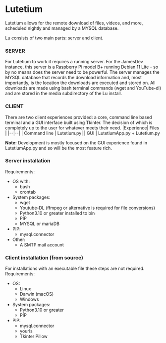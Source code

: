 
# Lutetium

Lutetium allows for the remote download of files, videos, and more, scheduled nightly and managed by a MYSQL database. 

Lu consists of two main parts: server and client.

### SERVER
For Lutetium to work it requires a running server. For the JamesDev instance, this server is a Raspberry Pi model B+ running Debian 11 Lite - so by no means does the server need to be powerful. The server manages the MYSQL database that records the download information and, most importantly, is the location the downloads are executed and stored on. All downloads are made using bash terminal commands (wget and YouTube-dl) and are stored in the media subdirectory of the Lu install.

### CLIENT
There are two client experiences provided: a core, command line based terminal and a GUI interface built using Tkinter. The decision of which is completely up to the user for whatever meets their need. 
|Experience| Files |
|--|--|
| Command line |  Lutetium.py|
| GUI | LutetiumApp.py + Lutetium.py



**Note:** Development is mostly focused on the GUI experience found in LutetiumApp.py and so will be the most feature rich.

### Server installation
Requirements:
 - OS with:
	 - bash 
	 -  crontab
 - System packages:
	 - wget
	 - Youtube-DL (ffmpeg or alternative is required for file conversions)
	 - Python3.10 or greater installed to bin
	 - PIP
	 - MYSQL or mariaDB
 - PIP:
	 - mysql.connector
 - Other:
	 - A SMTP mail account

### Client installation (from source)
For installations with an executable file these steps are not required.
Requirements:
 - OS:
	 - Linux
	 - Darwin (macOS)
	 - Windows
 - System packages:
	 - Python3.10 or greater
	 - PIP
 - PIP:
	 - mysql.connector
	 - yourls
	 - Tkinter Pillow
